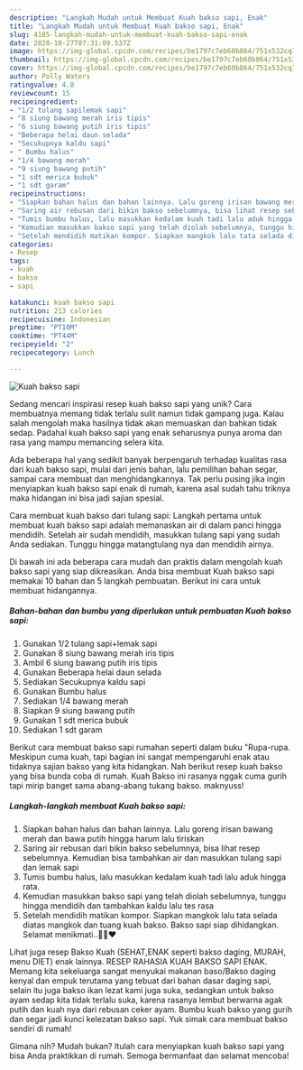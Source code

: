 ```yaml
---
description: "Langkah Mudah untuk Membuat Kuah bakso sapi, Enak"
title: "Langkah Mudah untuk Membuat Kuah bakso sapi, Enak"
slug: 4185-langkah-mudah-untuk-membuat-kuah-bakso-sapi-enak
date: 2020-10-27T07:31:09.537Z
image: https://img-global.cpcdn.com/recipes/be1797c7eb60b864/751x532cq70/kuah-bakso-sapi-foto-resep-utama.jpg
thumbnail: https://img-global.cpcdn.com/recipes/be1797c7eb60b864/751x532cq70/kuah-bakso-sapi-foto-resep-utama.jpg
cover: https://img-global.cpcdn.com/recipes/be1797c7eb60b864/751x532cq70/kuah-bakso-sapi-foto-resep-utama.jpg
author: Polly Waters
ratingvalue: 4.8
reviewcount: 15
recipeingredient:
- "1/2 tulang sapilemak sapi"
- "8 siung bawang merah iris tipis"
- "6 siung bawang putih iris tipis"
- "Beberapa helai daun selada"
- "Secukupnya kaldu sapi"
- " Bumbu halus"
- "1/4 bawang merah"
- "9 siung bawang putih"
- "1 sdt merica bubuk"
- "1 sdt garam"
recipeinstructions:
- "Siapkan bahan halus dan bahan lainnya. Lalu goreng irisan bawang merah dan bawa putih hingga harum lalu tiriskan"
- "Saring air rebusan dari bikin bakso sebelumnya, bisa lihat resep sebelumnya. Kemudian bisa tambahkan air dan masukkan tulang sapi dan lemak sapi"
- "Tumis bumbu halus, lalu masukkan kedalam kuah tadi lalu aduk hingga rata."
- "Kemudian masukkan bakso sapi yang telah diolah sebelumnya, tunggu hingga mendidih dan tambahkan kaldu lalu tes rasa"
- "Setelah mendidih matikan kompor. Siapkan mangkok lalu tata selada diatas mangkok dan tuang kuah bakso. Bakso sapi siap dihidangkan. Selamat menikmati..🤤🤤❤"
categories:
- Resep
tags:
- kuah
- bakso
- sapi

katakunci: kuah bakso sapi 
nutrition: 213 calories
recipecuisine: Indonesian
preptime: "PT10M"
cooktime: "PT44M"
recipeyield: "2"
recipecategory: Lunch

---
```



![Kuah bakso sapi](https://img-global.cpcdn.com/recipes/be1797c7eb60b864/751x532cq70/kuah-bakso-sapi-foto-resep-utama.jpg)

Sedang mencari inspirasi resep kuah bakso sapi yang unik? Cara membuatnya memang tidak terlalu sulit namun tidak gampang juga. Kalau salah mengolah maka hasilnya tidak akan memuaskan dan bahkan tidak sedap. Padahal kuah bakso sapi yang enak seharusnya punya aroma dan rasa yang mampu memancing selera kita.

Ada beberapa hal yang sedikit banyak berpengaruh terhadap kualitas rasa dari kuah bakso sapi, mulai dari jenis bahan, lalu pemilihan bahan segar, sampai cara membuat dan menghidangkannya. Tak perlu pusing jika ingin menyiapkan kuah bakso sapi enak di rumah, karena asal sudah tahu triknya maka hidangan ini bisa jadi sajian spesial.

Cara membuat kuah bakso dari tulang sapi: Langkah pertama untuk membuat kuah bakso sapi adalah memanaskan air di dalam panci hingga mendidih. Setelah air sudah mendidih, masukkan tulang sapi yang sudah Anda sediakan. Tunggu hingga matangtulang nya dan mendidih airnya.


Di bawah ini ada beberapa cara mudah dan praktis dalam mengolah kuah bakso sapi yang siap dikreasikan. Anda bisa membuat Kuah bakso sapi memakai 10 bahan dan 5 langkah pembuatan. Berikut ini cara untuk membuat hidangannya.

<!--inarticleads1-->

##### Bahan-bahan dan bumbu yang diperlukan untuk pembuatan Kuah bakso sapi:

1. Gunakan 1/2 tulang sapi+lemak sapi
1. Gunakan 8 siung bawang merah iris tipis
1. Ambil 6 siung bawang putih iris tipis
1. Gunakan Beberapa helai daun selada
1. Sediakan Secukupnya kaldu sapi
1. Gunakan  Bumbu halus
1. Sediakan 1/4 bawang merah
1. Siapkan 9 siung bawang putih
1. Gunakan 1 sdt merica bubuk
1. Sediakan 1 sdt garam


Berikut cara membuat bakso sapi rumahan seperti dalam buku &#34;Rupa-rupa. Meskipun cuma kuah, tapi bagian ini sangat mempengaruhi enak atau tidaknya sajian bakso yang kita hidangkan. Nah berikut resep kuah bakso yang bisa bunda coba di rumah. Kuah Bakso ini rasanya nggak cuma gurih tapi mirip banget sama abang-abang tukang bakso. maknyuss! 

<!--inarticleads2-->

##### Langkah-langkah membuat Kuah bakso sapi:

1. Siapkan bahan halus dan bahan lainnya. Lalu goreng irisan bawang merah dan bawa putih hingga harum lalu tiriskan
1. Saring air rebusan dari bikin bakso sebelumnya, bisa lihat resep sebelumnya. Kemudian bisa tambahkan air dan masukkan tulang sapi dan lemak sapi
1. Tumis bumbu halus, lalu masukkan kedalam kuah tadi lalu aduk hingga rata.
1. Kemudian masukkan bakso sapi yang telah diolah sebelumnya, tunggu hingga mendidih dan tambahkan kaldu lalu tes rasa
1. Setelah mendidih matikan kompor. Siapkan mangkok lalu tata selada diatas mangkok dan tuang kuah bakso. Bakso sapi siap dihidangkan. Selamat menikmati..🤤🤤❤


Lihat juga resep Bakso Kuah (SEHAT,ENAK seperti bakso daging, MURAH, menu DIET) enak lainnya. RESEP RAHASIA KUAH BAKSO SAPI ENAK. Memang kita sekeluarga sangat menyukai makanan baso/Bakso daging kenyal dan empuk terutama yang tebuat dari bahan dasar daging sapi, selain itu juga bakso ikan lezat kami juga suka, sedangkan untuk bakso ayam sedap kita tidak terlalu suka, karena rasanya lembut berwarna agak putih dan kuah nya dari rebusan ceker ayam. Bumbu kuah bakso yang gurih dan segar jadi kunci kelezatan bakso sapi. Yuk simak cara membuat bakso sendiri di rumah! 

Gimana nih? Mudah bukan? Itulah cara menyiapkan kuah bakso sapi yang bisa Anda praktikkan di rumah. Semoga bermanfaat dan selamat mencoba!
